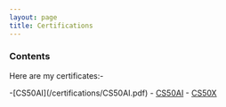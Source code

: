 ```yaml
---
layout: page
title: Certifications
---
```


### Contents

<p>Here are my certificates:-</p>
-[CS50AI](/certifications/CS50AI.pdf)
- <a href="/certifications/CS50AI.pdf" download="CS50AI.pdf">CS50AI</a>
- <a href="/certifications/CS50X.pdf" download="CS50X.pdf">CS50X</a>
  
